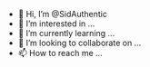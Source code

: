 - 👋 Hi, I’m @SidAuthentic
- 👀 I’m interested in ...
- 🌱 I’m currently learning ...
- 💞️ I’m looking to collaborate on ...
- 📫 How to reach me ...

<!---
SidAuthentic/SidAuthentic is a ✨ special ✨ repository because its `README.md` (this file) appears on your GitHub profile.
You can click the Preview link to take a look at your changes.
--->
